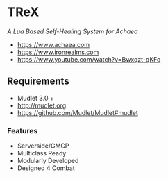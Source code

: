 # TReX
 *A Lua Based Self-Healing System for Achaea*
 - https://www.achaea.com
 - https://www.ironrealms.com
 - https://www.youtube.com/watch?v=Bwxqzt-qKFo

## Requirements
 - Mudlet 3.0 +
 - http://mudlet.org
 - https://github.com/Mudlet/Mudlet#mudlet
 
### Features
 - Serverside/GMCP
 - Multiclass Ready
 - Modularly Developed
 - Designed 4 Combat
 
